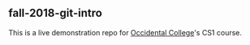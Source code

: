 ## fall-2018-git-intro

This is a live demonstration repo for [Occidental College](https://www.oxy.edu/)'s CS1 course.
